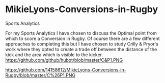 # MikieLyons-Conversions-in-Rugby
Sports Analytics

For my Sports Analytics I have chosen to discuss the Optimal point from which to score a Conversion in Rugby. Of course there are a few
different approaches to completing this but I have chosen to study Crilly & Pryor's work where they opted to create a trade off between 
the distance of the kick and the area which is visible to the kicker.
https://github.com/github/hubot/blob/master/C&P1.PNG

https://github.com/14158612/MikieLyons-Conversions-in-Rugby/blob/master/C%26P1.PNG
